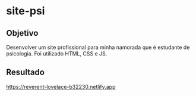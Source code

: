 # site-psi

## Objetivo

Desenvolver um site profissional para minha namorada que é estudante de psicologia. Foi utilizado HTML, CSS e JS.

## Resultado

https://reverent-lovelace-b32230.netlify.app
